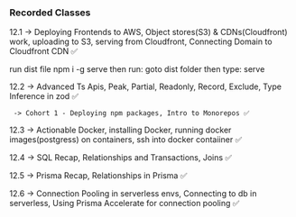 ### Recorded Classes
12.1 -> Deploying Frontends to AWS, Object stores(S3) & CDNs(Cloudfront) work, uploading to S3, serving from Cloudfront, Connecting Domain to Cloudfront CDN ✅

run dist file
npm i -g serve
then run: goto dist folder then type: serve

12.2 -> Advanced Ts Apis, Peak, Partial, Readonly, Record, Exclude, Type Inference in zod ✅

     -> Cohort 1 - Deploying npm packages, Intro to Monorepos ✅

12.3 -> Actionable Docker, installing Docker, running docker images(postgress) on containers, ssh into docker contaiiner ✅

12.4 -> SQL Recap, Relationships and Transactions, Joins ✅

12.5 -> Prisma Recap, Relationships in Prisma ✅

12.6 -> Connection Pooling in serverless envs, Connecting to db in serverless, Using Prisma Accelerate for connection pooling ✅
